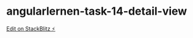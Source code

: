 # angularlernen-task-14-detail-view

[Edit on StackBlitz ⚡️](https://stackblitz.com/edit/angularlernen-task-14-detail-view)